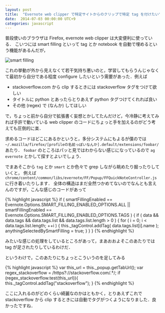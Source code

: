 ```yaml
---
layout: post
title:  "Evernote web clipper で特定サイトからのクリップで特定 tag を付けたい"
date:  2014-07-03 00:00:00 UTC+9
categories: javascript
---
```


普段使いのブラウザは Firefox, evernote web clipper は大変便利に使っている．
こいつには smart filling といって tag とか notebook を自動で埋めるという機能があるんだが，

![smart filling]({{site.baseurl}}/img/2014-07/03_evernote_clipper0.png}})

これの挙動が外から見えなくて若干気持ち悪いのと，学習してもらうんじゃなくて最初から自分である程度 configure したいという需要があった．例えば

* stackoverflow.com から clip するときには stackoverflow タグをつけて欲しい
* タイトルに python とあったらとりあえず python タグつけてくれれば良い
* その他 (regex) で (なんか) してほしい

で，ちょっと前から自分で拡張書く妄想とかしてたんだけど，今冷静に考えてみれば手許で動いている web clipper のコードにちょっと手を加えるのがどう考えても圧倒的に楽．

求めるコードはどこにあるかというと，多分システムにもよるが僕のでは `~/.mozilla/firefox/[profileの名前っぽいなんか].default/extensions/foobar/` あたり．
`foobar` のところはパッと見ではわからない感じになっているので `ag evernote` とかして探すとよいでしょう．

でまあそこから `tag` とか `smart` とか色々で grep しながら眺めたり掘ったりしていくと，
例えば `chrome/content/common/libs/evernote/FF/Popup/FFQuickNoteController.js` に行き着いたりします．
全体の構造はまだ全然つかめてないのでなんとも言えんのですが，こんな感じのコードがあって

{% highlight javascript %}
  if ( smartFillingEnabled == Evernote.Options.SMART_FILLING_ENABLED_OPTIONS.ALL || smartFillingEnabled == Evernote.Options.SMART_FILLING_ENABLED_OPTIONS.TAGS ) {
    if ( data && data.tags && data.tags.list && data.tags.list.length > 0 ) {
      for ( i = 0; i < data.tags.list.length; ++i ) {
        this._tagControl.addTag( data.tags.list[i].name );
        anythingSelectedBySmartFilling = true;
      }
    }
  }
{% endhighlight %}

みたいな感じの処理をしているところがあって，まあおおよそこのあたりでは tag が足されたりしているわけだ．

というわけで，このあたりにちょっとこういうのを足してみる

{% highlight javascript %}
var this_url = this._popup.getTabUrl();
var regex_stackoverflow = /https?:\/\/stackoverflow.com\/.*/;
if (regex_stackoverflow.test(this_url)){
  this._tagControl.addTag("stackoverflow");
}
{% endhighlight %}

ここに入れるのがどのくらい綺麗なのかはともかく，とりあえずこれで stackoverflow から clip するときには自動でタグがつくようになりました．良かったですね．
